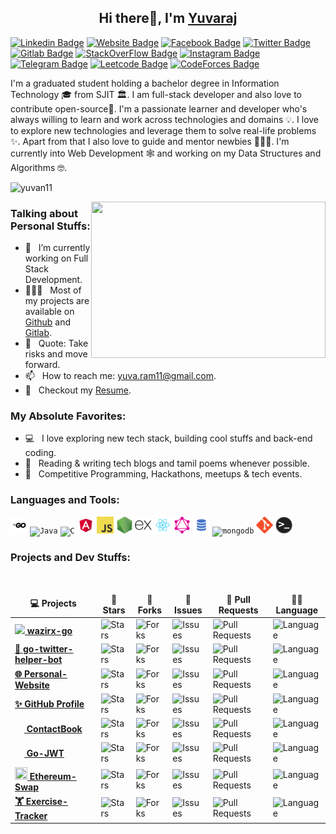 ### <h2 align="center">Hi there👋, I'm [Yuvaraj](https://github.com/yuvan11/)</h2> 
[![Linkedin Badge](https://img.shields.io/badge/-LinkedIn-0e76a8?style=flat-square&logo=Linkedin&logoColor=white)](https://linkedin.com/in/yuvan11/)
[![Website Badge](https://img.shields.io/badge/Website-3b5998?style=flat-square&logo=google-chrome&logoColor=white)](https://yuvan11.github.io/personal_website/)
[![Facebook Badge](https://img.shields.io/badge/FaceBook-3b5998?style=flat-square&logo=Facebook&logoColor=white)](https://www.facebook.com/people/Yuvaraj/100004464395583/)
[![Twitter Badge](https://img.shields.io/badge/Twitter-3b5998?style=flat-square&logo=Twitter&logoColor=white)](https://mobile.twitter.com/yuvaraj_11_/)
[![Gitlab Badge](https://img.shields.io/badge/-Gitlab-00acee?style=flat-square&logo=GitLab&logoColor=white)](https://gitlab.com/yuvan11)
[![StackOverFlow Badge](https://img.shields.io/badge/-StackOverFlow-00acee?style=flat-square&logo=StackOverFlow&logoColor=white)](https://stackoverflow.com/users/13635342/yuvaraj)
[![Instagram Badge](https://img.shields.io/badge/-Instagram-e4405f?style=flat-square&logo=Instagram&logoColor=white)](https://www.instagram.com/yuvarajr11/)
[![Telegram Badge](https://img.shields.io/badge/-Telegram-0088cc?style=flat-square&logo=Telegram&logoColor=white)](https://t.me/explorer_11/)
[![Leetcode Badge](https://img.shields.io/badge/-LeetCode-00aceee?style=flat-square&logo=Leetcode&logoColor=yellow)](https://leetcode.com/yuvan11/)
[![CodeForces Badge](https://img.shields.io/badge/-CodeForces-00acee?style=flat-square&logo=CodeForces&logoColor=white)](https://codeforces.com/profile/yuvaraj_11)









I'm a graduated student holding a bachelor degree in Information Technology 🎓 from SJIT 🏛. I am full-stack developer and also love to contribute open-source🎯. I'm a passionate learner and developer who's always willing to learn and work across technologies and domains 💡. I love to explore new technologies and leverage them to solve real-life problems ✨. Apart from that I also love to guide and mentor newbies 👨🏻‍💻. I'm currently into Web Development 🕸️ and working on my Data Structures and Algorithms 🤓.

<p align="left"> <img src="https://komarev.com/ghpvc/?username=yuvan11&label=Profile%20views&color=0e75b6&style=flat" alt="yuvan11" /> </p>

<img align="right" height="250" width="375" alt="" src="https://user-images.githubusercontent.com/49576526/120935863-64452280-c722-11eb-86c8-d6d75e3a43de.png" />

### Talking about Personal Stuffs:

- 🚀 &nbsp; I’m currently working on Full Stack Development.
- 👨🏻‍💻 &nbsp; Most of my projects are available on [Github](https://github.com/yuvan11) and [Gitlab](https://gitlab.com/yuvan11).
- 👾 &nbsp; Quote: Take risks and move forward.
- 📫 &nbsp; How to reach me: yuva.ram11@gmail.com.
- 📝 &nbsp; Checkout my [Resume](https://drive.google.com/file/d/1l2bT7FgsS-4nImnQIXLaHxzwoPr3Y68Q/view?usp=sharing).

### My Absolute Favorites:

- 💻 &nbsp; I love exploring new tech stack, building cool stuffs and back-end coding.
- 📰 &nbsp; Reading & writing tech blogs and tamil poems whenever possible.
- 🍕 &nbsp; Competitive Programming, Hackathons, meetups & tech events.

### Languages and Tools:

<code><img height="27" src="https://raw.githubusercontent.com/github/explore/80688e429a7d4ef2fca1e82350fe8e3517d3494d/topics/go/go.png" alt="go"></code>
<code><img height="27" src="https://user-images.githubusercontent.com/49576526/120936503-bb98c200-c725-11eb-8278-a1447c76d241.png" alt="Java"></code>
<code><img height="27" src="https://user-images.githubusercontent.com/49576526/120936593-35c94680-c726-11eb-98d7-fac03f681f7a.png" alt="C"></code>
<code><img height="27" src="https://raw.githubusercontent.com/github/explore/80688e429a7d4ef2fca1e82350fe8e3517d3494d/topics/angular/angular.png" alt="Angular"></code>
<code><img height="27" src="https://raw.githubusercontent.com/github/explore/80688e429a7d4ef2fca1e82350fe8e3517d3494d/topics/javascript/javascript.png" alt="javascript"></code>
<code><img height="27" src="https://raw.githubusercontent.com/github/explore/80688e429a7d4ef2fca1e82350fe8e3517d3494d/topics/nodejs/nodejs.png" alt="nodejs"></code>
<code><img height="27" src="https://raw.githubusercontent.com/devicons/devicon/master/icons/express/express-original.svg" alt="expressjs"></code>
<code><img height="27" src="https://raw.githubusercontent.com/github/explore/80688e429a7d4ef2fca1e82350fe8e3517d3494d/topics/react/react.png" alt="react"></code>
<code><img height="27" src="https://raw.githubusercontent.com/github/explore/80688e429a7d4ef2fca1e82350fe8e3517d3494d/topics/graphql/graphql.png" alt="graphql"></code>
<code><img height="27" src="https://raw.githubusercontent.com/github/explore/80688e429a7d4ef2fca1e82350fe8e3517d3494d/topics/sql/sql.png" alt="sql"></code>
<code><img height="27" src="https://encrypted-tbn0.gstatic.com/images?q=tbn%3AANd9GcSTTzPAw-55ssm1Im594xYZ9eRQu2JylrkYLg&usqp=CAU" alt="mongodb"></code>
<code><img height="27" src="https://raw.githubusercontent.com/devicons/devicon/master/icons/git/git-original.svg" alt="git"></code>
<code><img height="27" src="https://raw.githubusercontent.com/github/explore/80688e429a7d4ef2fca1e82350fe8e3517d3494d/topics/terminal/terminal.png" alt="terminal"></code>

### Projects and Dev Stuffs:

<!-- <details>	
  <summary><b>⚡ Github Stats</b></summary>

  <br />
  <img height="180em" src="https://github-readme-stats.vercel.app/api?username=yuvan11&show_icons=true&hide_border=true&&count_private=true&include_all_commits=true" />

</details>

<details>	
  <summary><b>☄️ Github Streaks</b></summary>

  <br />
  <img height="180em" src="https://github-readme-streak-stats.herokuapp.com?user=yuvan11&hide_border=true" />
</details> -->


<!--   <summary><b>🚀 Major Projects</b></summary> -->

  <br />
  <table>
    <thead align="center">
      <tr border: none;>
        <td><b>💻 Projects</b></td>
        <td><b>🌟 Stars</b></td>
        <td><b>🍴 Forks</b></td>
        <td><b>🐛 Issues</b></td>
        <td><b>🔔 Pull Requests</b></td>
        <td><b>👨‍💻 Language</b></td>
      </tr>
    </thead>
    <tbody>
	        <tr>
	   <td><a href="https://github.com/yuvan11/wazirx-go"><b> 
	<img  src="https://user-images.githubusercontent.com/49576526/159121117-411241bb-5128-468d-aeef-bee74aff23cd.svg" height="25"> wazirx-go</b></a>
	</td>
        <td><img alt="Stars" src="https://img.shields.io/github/stars/yuvan11/wazirx-go?style=flat-square&labelColor=343b41"/></td>
        <td><img alt="Forks" src="https://img.shields.io/github/forks/yuvan11/wazirx-go?style=flat-square&labelColor=343b41"/></td>
        <td><img alt="Issues" src="https://img.shields.io/github/issues/yuvan11/wazirx-go?style=flat-square"/></td>
        <td><img alt="Pull Requests" src="https://img.shields.io/github/issues-pr/yuvan11/wazirx-go?style=flat-square"/></td>
        <td><img alt="Language" src="https://img.shields.io/github/languages/top/yuvan11/wazirx-go?label=go&style=flat-square"/></td> 
      </tr>
	     <tr>
	      <td><a href="https://github.com/yuvan11/go-twitter-helper-bot"><b>🤖 go-twitter-helper-bot</b></a></td>
        <td><img alt="Stars" src="https://img.shields.io/github/stars/yuvan11/go-twitter-helper-bot?style=flat-square&labelColor=343b41"/></td>
        <td><img alt="Forks" src="https://img.shields.io/github/forks/yuvan11/go-twitter-helper-bot?style=flat-square&labelColor=343b41"/></td>
        <td><img alt="Issues" src="https://img.shields.io/github/issues/yuvan11/go-twitter-helper-bot?style=flat-square"/></td>
        <td><img alt="Pull Requests" src="https://img.shields.io/github/issues-pr/yuvan11/go-twitter-helper-bot?style=flat-square"/></td>
        <td><img alt="Language" src="https://img.shields.io/github/languages/top/yuvan11/go-twitter-helper-bot?label=go&style=flat-square"/></td> 
      </tr>
	     <tr>
	      <td><a href="https://github.com/yuvan11/personal_website"><b>🌐 Personal-Website</b></a></td>
        <td><img alt="Stars" src="https://img.shields.io/github/stars/yuvan11/personal_website?style=flat-square&labelColor=343b41"/></td>
        <td><img alt="Forks" src="https://img.shields.io/github/forks/yuvan11/personal_website?style=flat-square&labelColor=343b41"/></td>
        <td><img alt="Issues" src="https://img.shields.io/github/issues/yuvan11/personal_website?style=flat-square"/></td>
        <td><img alt="Pull Requests" src="https://img.shields.io/github/issues-pr/yuvan11/personal_website?style=flat-square"/></td>
        <td><img alt="Language" src="https://img.shields.io/github/languages/top/yuvan11/personal_website?label=javascript&style=flat-square"/></td> 
      </tr>
	     <tr>
	      <td><a href="https://github.com/yuvan11/yuvan11"><b>✨ GitHub Profile</b></a></td>
        <td><img alt="Stars" src="https://img.shields.io/github/stars/yuvan11/yuvan11?style=flat-square&labelColor=343b41"/></td>
        <td><img alt="Forks" src="https://img.shields.io/github/forks/yuvan11/yuvan11?style=flat-square&labelColor=343b41"/></td>
        <td><img alt="Issues" src="https://img.shields.io/github/issues/yuvan11/yuvan11?style=flat-square"/></td>
        <td><img alt="Pull Requests" src="https://img.shields.io/github/issues-pr/yuvan11/yuvan11?style=flat-square"/></td>
     	 <td><img alt="Language" src="https://img.shields.io/badge/markdown-100%25-blue?style=flat-square"/></td> 
      </tr>
      <tr>
	      <td><a href="https://github.com/yuvan11/ContactsBook"><b><img src="https://emojis.slackmojis.com/emojis/images/1622514800/42609/bookmark.png?1622514800" height="15" width="15"> ContactBook</b></a></td>
        <td><img alt="Stars" src="https://img.shields.io/github/stars/yuvan11/ContactsBook?style=flat-square&labelColor=343b41"/></td>
        <td><img alt="Forks" src="https://img.shields.io/github/forks/yuvan11/ContactsBook?style=flat-square&labelColor=343b41"/></td>
        <td><img alt="Issues" src="https://img.shields.io/github/issues/yuvan11/ContactsBook?style=flat-square"/></td>
        <td><img alt="Pull Requests" src="https://img.shields.io/github/issues-pr/yuvan11/ContactsBook?style=flat-square"/></td>
        <td><img alt="Language" src="https://img.shields.io/github/languages/top/yuvan11/ContactsBook?style=flat-square"/></td>
      </tr>
      <tr>
	      <td><a href="https://github.com/yuvan11/go-jwt"><b><img src="https://emojis.slackmojis.com/emojis/images/1506281744/2943/jwt.png?1506281744" height="15" width="15"> Go-JWT</b></a></td>
        <td><img alt="Stars" src="https://img.shields.io/github/stars/yuvan11/go-jwt?style=flat-square&labelColor=343b41"/></td>
        <td><img alt="Forks" src="https://img.shields.io/github/forks/yuvan11/go-jwt?style=flat-square&labelColor=343b41"/></td>
        <td><img alt="Issues" src="https://img.shields.io/github/issues/yuvan11/go-jwt?style=flat-square"/></td>
        <td><img alt="Pull Requests" src="https://img.shields.io/github/issues-pr/yuvan11/go-jwt?style=flat-square"/></td>
        <td><img alt="Language" src="https://img.shields.io/github/languages/top/yuvan11/go-jwt?style=flat-square"/></td>
      </tr>
      <tr>
	      <td><a href="https://github.com/yuvan11/Ethereum-Swap"><b> <img src="https://user-images.githubusercontent.com/49576526/120935033-85a40f80-c71e-11eb-986e-6a1b3b1a778f.png" height="20" width="20"> Ethereum-Swap</b></a></td>
        <td><img alt="Stars" src="https://img.shields.io/github/stars/yuvan11/Ethereum-Swap?style=flat-square&labelColor=343b41"/></td>
        <td><img alt="Forks" src="https://img.shields.io/github/forks/yuvan11/Ethereum-Swap?style=flat-square&labelColor=343b41"/></td>
        <td><img alt="Issues" src="https://img.shields.io/github/issues/yuvan11/Ethereum-Swap?style=flat-square"/></td>
        <td><img alt="Pull Requests" src="https://img.shields.io/github/issues-pr/yuvan11/Ethereum-Swap?style=flat-square"/></td>
        <td><img alt="Language" src="https://img.shields.io/github/languages/top/yuvan11/Ethereum-Swap?label=javascrip&style=flat-square"/></td> 
      </tr>
        <tr>
	      <td><a href="https://github.com/yuvan11/exercise-tracker"><b>🏋️ Exercise-Tracker</b></a></td>
        <td><img alt="Stars" src="https://img.shields.io/github/stars/yuvan11/exercise-tracker?style=flat-square&labelColor=343b41"/></td>
        <td><img alt="Forks" src="https://img.shields.io/github/forks/yuvan11/exercise-tracker?style=flat-square&labelColor=343b41"/></td>
        <td><img alt="Issues" src="https://img.shields.io/github/issues/yuvan11/exercise-tracker?style=flat-square"/></td>
        <td><img alt="Pull Requests" src="https://img.shields.io/github/issues-pr/yuvan11/exercise-tracker?style=flat-square"/></td>
        <td><img alt="Language" src="https://img.shields.io/github/languages/top/yuvan11/exercise-tracker?label=javascript&style=flat-square"/></td> 
      </tr>
    </tbody>
  </table>
  <br />
